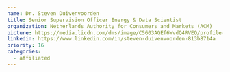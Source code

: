```yaml
---
name: Dr. Steven Duivenvoorden
title: Senior Supervision Officer Energy & Data Scientist
organization: Netherlands Authority for Consumers and Markets (ACM)
picture: https://media.licdn.com/dms/image/C5603AQEf6WvdQ4RVEQ/profile-displayphoto-shrink_800_800/0/1517859510540?e=1680739200&v=beta&t=jMFqBtl2ZgaWNBDcWvSYJi3JTKkGD6fvx0-caAb-6x4
linkedin: https://www.linkedin.com/in/steven-duivenvoorden-813b8714a
priority: 16
categories:
  - affiliated
---
```

